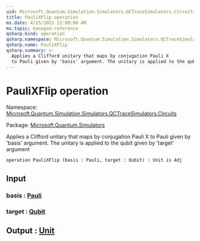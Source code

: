 ```yaml
---
uid: Microsoft.Quantum.Simulation.Simulators.QCTraceSimulators.Circuits.PauliXFlip
title: PauliXFlip operation
ms.date: 4/25/2021 12:00:00 AM
ms.topic: managed-reference
qsharp.kind: operation
qsharp.namespace: Microsoft.Quantum.Simulation.Simulators.QCTraceSimulators.Circuits
qsharp.name: PauliXFlip
qsharp.summary: >-
  Applies a Clifford unitary that maps by conjugation Pauli X
  to Pauli given by 'basis' argument. The unitary is applied to the qubit given by 'target' argument
---
```


# PauliXFlip operation

Namespace: [Microsoft.Quantum.Simulation.Simulators.QCTraceSimulators.Circuits](xref:Microsoft.Quantum.Simulation.Simulators.QCTraceSimulators.Circuits)

Package: [Microsoft.Quantum.Simulators](https://nuget.org/packages/Microsoft.Quantum.Simulators)


Applies a Clifford unitary that maps by conjugation Pauli Xto Pauli given by 'basis' argument. The unitary is applied to the qubit given by 'target' argument

```qsharp
operation PauliXFlip (basis : Pauli, target : Qubit) : Unit is Adj
```


## Input

### basis : [Pauli](xref:microsoft.quantum.qsharp.valueliterals#pauli-literals)




### target : [Qubit](xref:microsoft.quantum.qsharp.valueliterals#qubit-literals)





## Output : [Unit](xref:microsoft.quantum.qsharp.valueliterals#unit-literal)

